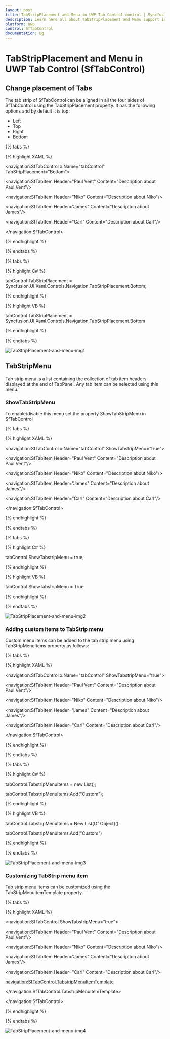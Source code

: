 ```yaml
---
layout: post
title: TabStripPlacement and Menu in UWP Tab Control control | Syncfusion
description: Learn here all about TabStripPlacement and Menu support in Syncfusion UWP Tab Control (SfTabControl) control and more.
platform: uwp
control: SfTabControl
documentation: ug
---
```


# TabStripPlacement and Menu in UWP Tab Control (SfTabControl)

## Change placement of Tabs

The tab strip of SfTabControl can be aligned in all the four sides of SfTabControl using the TabStripPlacement property. It has the following options and by default it is top:

* Left
* Top
* Right
* Bottom

{% tabs %}

{% highlight XAML %}

<navigation:SfTabControl x:Name="tabControl" TabStripPlacement="Bottom">

<navigation:SfTabItem Header="Paul Vent" Content="Description about Paul Vent"/>

<navigation:SfTabItem Header="Niko" Content="Description about Niko"/>

<navigation:SfTabItem Header="James" Content="Description about James"/>

<navigation:SfTabItem Header="Carl" Content="Description about Carl"/>

</navigation:SfTabControl>


{% endhighlight %}

{% endtabs %}

{% tabs %}

{% highlight C# %}

tabControl.TabStripPlacement = Syncfusion.UI.Xaml.Controls.Navigation.TabStripPlacement.Bottom;


{% endhighlight %}

{% highlight VB %}

tabControl.TabStripPlacement = Syncfusion.UI.Xaml.Controls.Navigation.TabStripPlacement.Bottom

{% endhighlight %}

{% endtabs %}

![TabStripPlacement-and-menu-img1](TabStripPlacement-and-menu-images/TabStripPlacement-and-menu-img1.jpeg)


## TabStripMenu

Tab strip menu is a list containing the collection of tab item headers displayed at the end of TabPanel. Any tab item can be selected using this menu.

### ShowTabStripMenu

To enable/disable this menu set the property ShowTabStripMenu in SfTabControl

{% tabs %}

{% highlight XAML %}

<navigation:SfTabControl x:Name="tabControl" ShowTabstripMenu="true">

<navigation:SfTabItem Header="Paul Vent" Content="Description about Paul Vent"/>

<navigation:SfTabItem Header="Niko" Content="Description about Niko"/>

<navigation:SfTabItem Header="James" Content="Description about James"/>

<navigation:SfTabItem Header="Carl" Content="Description about Carl"/>

</navigation:SfTabControl>


{% endhighlight %}

{% endtabs %}

{% tabs %}

{% highlight C# %}

tabControl.ShowTabstripMenu = true;

{% endhighlight %}

{% highlight VB %}

tabControl.ShowTabstripMenu = True

{% endhighlight %}

{% endtabs %}

![TabStripPlacement-and-menu-img2](TabStripPlacement-and-menu-images/TabStripPlacement-and-menu-img2.jpeg)


### Adding custom items to TabStrip menu

Custom menu items can be added to the tab strip menu using TabStripMenuItems property as follows:

{% tabs %}

{% highlight XAML %}

<navigation:SfTabControl x:Name="tabControl" ShowTabstripMenu="true">

<navigation:SfTabItem Header="Paul Vent" Content="Description about Paul Vent"/>

<navigation:SfTabItem Header="Niko" Content="Description about Niko"/>

<navigation:SfTabItem Header="James" Content="Description about James"/>

<navigation:SfTabItem Header="Carl" Content="Description about Carl"/>

</navigation:SfTabControl>


{% endhighlight %}


{% endtabs %}


{% tabs %}

{% highlight C# %}

tabControl.TabstripMenuItems = new List<object>();

tabControl.TabstripMenuItems.Add("Custom");


{% endhighlight %}

{% highlight VB %}

tabControl.TabstripMenuItems = New List(Of Object)()

tabControl.TabstripMenuItems.Add("Custom")


{% endhighlight %}

{% endtabs %}

![TabStripPlacement-and-menu-img3](TabStripPlacement-and-menu-images/TabStripPlacement-and-menu-img3.jpeg)


### Customizing TabStrip menu item

Tab strip menu items can be customized using the TabStripMenuItemTemplate property. 

{% tabs %}

{% highlight XAML %}

<navigation:SfTabControl ShowTabstripMenu="true">

<navigation:SfTabItem Header="Paul Vent" Content="Description about Paul Vent"/>

<navigation:SfTabItem Header="Niko" Content="Description about Niko"/>

<navigation:SfTabItem Header="James" Content="Description about James"/>

<navigation:SfTabItem Header="Carl" Content="Description about Carl"/>

<navigation:SfTabControl.TabstripMenuItemTemplate>

<DataTemplate>

<TextBlock Text="{Binding}" Foreground="Red"/>

</DataTemplate>

</navigation:SfTabControl.TabstripMenuItemTemplate>

</navigation:SfTabControl>


{% endhighlight %}


{% endtabs %}

![TabStripPlacement-and-menu-img4](TabStripPlacement-and-menu-images/TabStripPlacement-and-menu-img4.jpeg)


